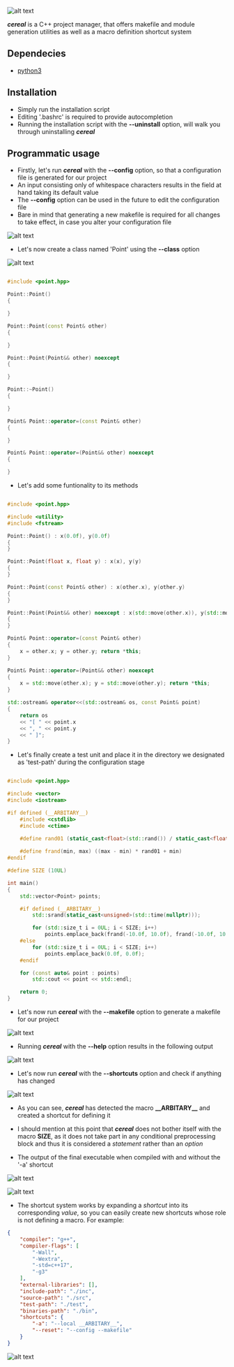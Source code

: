 
![alt text](img/cereal.png)

**_cereal_** is a C++ project manager, that offers makefile and module generation utilities as well as a macro definition shortcut system

## Dependecies
* [python3](https://www.python.org/download/releases/3.0/)

## Installation

* Simply run the installation script
* Editing '.bashrc' is required to provide autocompletion
* Running the installation script with the **--uninstall** option, will walk you through uninstalling **_cereal_**

## Programmatic usage

* Firstly, let's run **_cereal_** with the **--config** option, so that a configuration file is generated for our project
* An input consisting only of whitespace characters results in the field at hand taking its default value
* The **--config** option can be used in the future to edit the configuration file
* Bare in mind that generating a new makefile is required for all changes to take effect, in case you alter your configuration file

![alt text](img/config.png)

* Let's now create a class named 'Point' using the **--class** option

![alt text](img/class.png)

```cpp

#include <point.hpp>

Point::Point()
{

}

Point::Point(const Point& other)
{

}

Point::Point(Point&& other) noexcept
{

}

Point::~Point()
{

}

Point& Point::operator=(const Point& other)
{

}

Point& Point::operator=(Point&& other) noexcept
{

}

```

* Let's add some funtionality to its methods

```cpp

#include <point.hpp>

#include <utility>
#include <fstream>

Point::Point() : x(0.0f), y(0.0f)
{
}

Point::Point(float x, float y) : x(x), y(y)
{
}

Point::Point(const Point& other) : x(other.x), y(other.y)
{
}

Point::Point(Point&& other) noexcept : x(std::move(other.x)), y(std::move(other.y))
{
}

Point& Point::operator=(const Point& other)
{
    x = other.x; y = other.y; return *this;
}

Point& Point::operator=(Point&& other) noexcept
{
    x = std::move(other.x); y = std::move(other.y); return *this;
}

std::ostream& operator<<(std::ostream& os, const Point& point)
{
    return os
    << "[ " << point.x
    << ", " << point.y
    << " ]";
}

```

* Let's finally create a test unit and place it in the directory we designated as 'test-path' during the configuration stage

```cpp

#include <point.hpp>

#include <vector>
#include <iostream>

#if defined (__ARBITARY__)
    #include <cstdlib>
    #include <ctime>

    #define rand01 (static_cast<float>(std::rand()) / static_cast<float>(RAND_MAX))
    
    #define frand(min, max) ((max - min) * rand01 + min)
#endif

#define SIZE (10UL)

int main()
{
    std::vector<Point> points;

    #if defined (__ARBITARY__)
        std::srand(static_cast<unsigned>(std::time(nullptr)));

        for (std::size_t i = 0UL; i < SIZE; i++)
            points.emplace_back(frand(-10.0f, 10.0f), frand(-10.0f, 10.0f));
    #else
        for (std::size_t i = 0UL; i < SIZE; i++)
            points.emplace_back(0.0f, 0.0f);
    #endif

    for (const auto& point : points)
        std::cout << point << std::endl;

    return 0;
}

```

* Let's now run **_cereal_** with the **--makefile** option to generate a makefile for our project

![alt text](img/makefile.png)

* Running **_cereal_** with the **--help** option results in the following output

![alt text](img/help.png)

* Let's now run **_cereal_** with the **--shortcuts** option and check if anything has changed

![alt text](img/shortcuts.png)

* As you can see, **_cereal_** has detected the macro **\_\_ARBITARY\_\_** and created a shortcut for defining it
* I should mention at this point that **_cereal_** does not bother itself with the macro **SIZE**, as it does not take part in any conditional preprocessing block and thus it is considered a _statement_ rather than an _option_

* The output of the final executable when compiled with and without the '-a' shortcut

![alt text](img/with.png)

![alt text](img/without.png)

* The shortcut system works by expanding a _shortcut_ into its corresponding _value_, so you can easily create new shortcuts whose role is not defining a macro. For example:

```json
{
    "compiler": "g++",
    "compiler-flags": [
        "-Wall",
        "-Wextra",
        "-std=c++17",
        "-g3"
    ],
    "external-libraries": [],
    "include-path": "./inc",
    "source-path": "./src",
    "test-path": "./test",
    "binaries-path": "./bin",
    "shortcuts": {
        "-a": "--local __ARBITARY__",
        "--reset": "--config --makefile"
    }
}
```

![alt text](img/reset.png)
